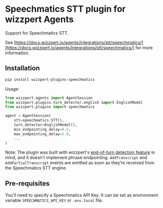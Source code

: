 # Speechmatics STT plugin for wizzpert Agents

Support for Speechmatics STT.

See [https://docs.wizzpert.io/agents/integrations/stt/speechmatics/](https://docs.wizzpert.io/agents/integrations/stt/speechmatics/) for more information.

## Installation

```bash
pip install wizzpert-plugins-speechmatics
```

Usage:

```python
from wizzpert.agents import AgentSession
from wizzpert.plugins.turn_detector.english import EnglishModel
from wizzpert.plugins import speechmatics

agent = AgentSession(
    stt=speechmatics.STT(),
    turn_detector=EnglishModel(),
    min_endpointing_delay=0.5,
    max_endpointing_delay=5.0,
    ...
)
```

Note: The plugin was built with
wizzpert's [end-of-turn detection feature](https://docs.wizzpert.io/agents/v1/build/turn-detection/) in mind,
and it doesn't implement phrase endpointing. `AddTranscript` and `AddPartialTranscript` events are emitted as soon
as they’re received from the Speechmatics STT engine.

## Pre-requisites

You'll need to specify a Speechmatics API Key. It can be set as environment variable `SPEECHMATICS_API_KEY` or
`.env.local` file.
